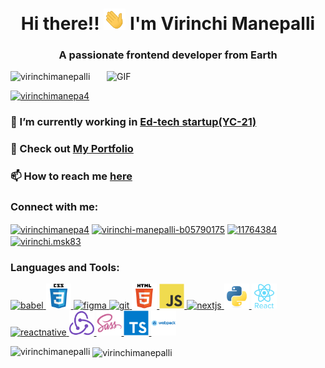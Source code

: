 <h1 align="center"> Hi there!!  <img src="https://github.com/ABSphreak/ABSphreak/blob/master/gifs/Hi.gif" width="35px"> I'm Virinchi Manepalli</h1>
<h3 align="center">A passionate frontend developer from Earth</h3>
<img align="right" alt="GIF" src="https://miro.medium.com/max/875/1*Urc28sbnORGOW5oyohQ06g.gif" width="350px" />


<p align="left"> <img src="https://komarev.com/ghpvc/?username=virinchimanepalli&label=Profile%20views&color=0e75b6&style=flat" alt="virinchimanepalli" /> </p>

<p align="left"> <a href="https://twitter.com/virinchimanepa4" target="blank"><img src="https://img.shields.io/twitter/follow/virinchimanepa4?logo=twitter&style=for-the-badge" alt="virinchimanepa4" /></a> </p>

### 🔭 I’m currently working in [Ed-tech startup(YC-21)](https://sparkstudio.co/)

### 🔭 Check out [My Portfolio](https://virinchymanepalli.web.app/)

### 📫 How to reach me [here](https://www.linkedin.com/in/virinchi-manepalli-b05790175/)





<h3 align="left">Connect with me:</h3>
<p align="left">
<a href="https://twitter.com/virinchimanepa4" target="blank"><img align="center" src="https://raw.githubusercontent.com/rahuldkjain/github-profile-readme-generator/master/src/images/icons/Social/twitter.svg" alt="virinchimanepa4" height="30" width="40" /></a>
<a href="https://linkedin.com/in/virinchi-manepalli-b05790175" target="blank"><img align="center" src="https://raw.githubusercontent.com/rahuldkjain/github-profile-readme-generator/master/src/images/icons/Social/linked-in-alt.svg" alt="virinchi-manepalli-b05790175" height="30" width="40" /></a>
<a href="https://stackoverflow.com/users/11764384" target="blank"><img align="center" src="https://raw.githubusercontent.com/rahuldkjain/github-profile-readme-generator/master/src/images/icons/Social/stack-overflow.svg" alt="11764384" height="30" width="40" /></a>
<a href="https://codesandbox.com/virinchi.msk83" target="blank"><img align="center" src="https://raw.githubusercontent.com/rahuldkjain/github-profile-readme-generator/master/src/images/icons/Social/codesandbox.svg" alt="virinchi.msk83" height="30" width="40" /></a>
</p>

<h3 align="left">Languages and Tools:</h3>
<p align="left"> <a href="https://babeljs.io/" target="_blank" rel="noreferrer"> <img src="https://www.vectorlogo.zone/logos/babeljs/babeljs-icon.svg" alt="babel" width="40" height="40"/> </a> <a href="https://www.w3schools.com/css/" target="_blank" rel="noreferrer"> <img src="https://raw.githubusercontent.com/devicons/devicon/master/icons/css3/css3-original-wordmark.svg" alt="css3" width="40" height="40"/> </a> <a href="https://www.figma.com/" target="_blank" rel="noreferrer"> <img src="https://www.vectorlogo.zone/logos/figma/figma-icon.svg" alt="figma" width="40" height="40"/> </a> <a href="https://git-scm.com/" target="_blank" rel="noreferrer"> <img src="https://www.vectorlogo.zone/logos/git-scm/git-scm-icon.svg" alt="git" width="40" height="40"/> </a> <a href="https://www.w3.org/html/" target="_blank" rel="noreferrer"> <img src="https://raw.githubusercontent.com/devicons/devicon/master/icons/html5/html5-original-wordmark.svg" alt="html5" width="40" height="40"/> </a> <a href="https://developer.mozilla.org/en-US/docs/Web/JavaScript" target="_blank" rel="noreferrer"> <img src="https://raw.githubusercontent.com/devicons/devicon/master/icons/javascript/javascript-original.svg" alt="javascript" width="40" height="40"/> </a> <a href="https://nextjs.org/" target="_blank" rel="noreferrer"> <img src="https://cdn.worldvectorlogo.com/logos/nextjs-2.svg" alt="nextjs" width="40" height="40"/> </a> <a href="https://www.python.org" target="_blank" rel="noreferrer"> <img src="https://raw.githubusercontent.com/devicons/devicon/master/icons/python/python-original.svg" alt="python" width="40" height="40"/> </a> <a href="https://reactjs.org/" target="_blank" rel="noreferrer"> <img src="https://raw.githubusercontent.com/devicons/devicon/master/icons/react/react-original-wordmark.svg" alt="react" width="40" height="40"/> </a> <a href="https://reactnative.dev/" target="_blank" rel="noreferrer"> <img src="https://reactnative.dev/img/header_logo.svg" alt="reactnative" width="40" height="40"/> </a> <a href="https://redux.js.org" target="_blank" rel="noreferrer"> <img src="https://raw.githubusercontent.com/devicons/devicon/master/icons/redux/redux-original.svg" alt="redux" width="40" height="40"/> </a> <a href="https://sass-lang.com" target="_blank" rel="noreferrer"> <img src="https://raw.githubusercontent.com/devicons/devicon/master/icons/sass/sass-original.svg" alt="sass" width="40" height="40"/> </a> <a href="https://www.typescriptlang.org/" target="_blank" rel="noreferrer"> <img src="https://raw.githubusercontent.com/devicons/devicon/master/icons/typescript/typescript-original.svg" alt="typescript" width="40" height="40"/> </a> <a href="https://webpack.js.org" target="_blank" rel="noreferrer"> <img src="https://raw.githubusercontent.com/devicons/devicon/d00d0969292a6569d45b06d3f350f463a0107b0d/icons/webpack/webpack-original-wordmark.svg" alt="webpack" width="40" height="40"/> </a> </p>

<p><img align="left" src="https://github-readme-stats.vercel.app/api/top-langs?username=virinchimanepalli&show_icons=true&locale=en&layout=compact" alt="virinchimanepalli" /></p>

<p>&nbsp;<img align="center" src="https://github-readme-stats.vercel.app/api?username=virinchimanepalli&show_icons=true&locale=en" alt="virinchimanepalli" /></p>
